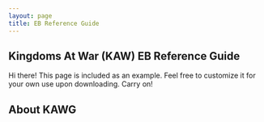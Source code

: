 ```yaml
---
layout: page
title: EB Reference Guide
---
```


## Kingdoms At War (KAW) EB Reference Guide

<p class="message">
  Hi there! This page is included as an example. Feel free to customize it for your own use upon downloading. Carry on!
</p>

## About KAWG



